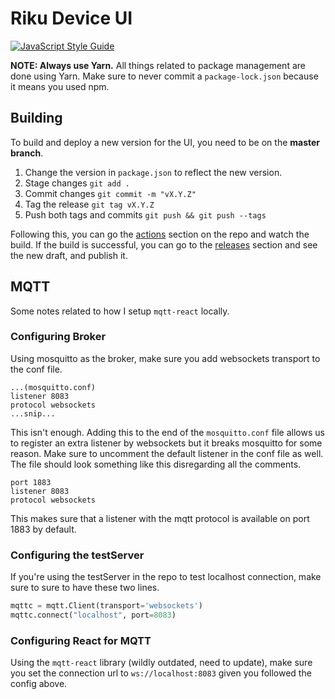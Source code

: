 # Riku Device UI

[![JavaScript Style Guide](https://cdn.rawgit.com/standard/standard/master/badge.svg)](https://github.com/standard/standard)

**NOTE: Always use Yarn.** All things related to package management are done using Yarn. Make sure to never commit a `package-lock.json` because it means you used npm.

## Building

To build and deploy a new version for the UI, you need to be on the **master branch**.

1. Change the version in `package.json` to reflect the new version.
2. Stage changes `git add .`
3. Commit changes `git commit -m "vX.Y.Z"`
4. Tag the release `git tag vX.Y.Z`
5. Push both tags and commits `git push && git push --tags`

Following this, you can go the [actions](https://github.com/futuristiclabs/riku-device-ui/actions) section on the repo and watch the build. If the build is successful, you can go to the [releases](https://github.com/futuristiclabs/riku-device-ui/releases) section and see the new draft, and publish it.

## MQTT

Some notes related to how I setup `mqtt-react` locally.

### Configuring Broker

Using mosquitto as the broker, make sure you add websockets transport to the conf file.

```pseudocode
...(mosquitto.conf)
listener 8083
protocol websockets
...snip...
```

This isn't enough. Adding this to the end of the `mosquitto.conf` file allows us to register an extra listener by websockets but it breaks mosquitto for some reason. Make sure to uncomment the default listener in the conf file as well. The file should look something like this disregarding all the comments.

```pseudocode
port 1883
listener 8083
protocol websockets
```

This makes sure that a listener with the mqtt protocol is available on port 1883 by default.

### Configuring the testServer

If you're using the testServer in the repo to test localhost connection, make sure to sure to have these two lines.

```python
mqttc = mqtt.Client(transport='websockets')
mqttc.connect("localhost", port=8083)
```

### Configuring React for MQTT

Using the `mqtt-react` library (wildly outdated, need to update), make sure you set the connection url to `ws://localhost:8083` given you followed the config above. 